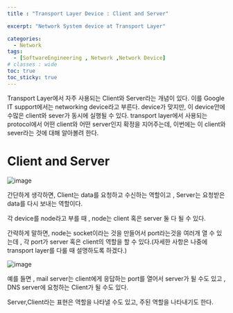 ```yaml
---
title : "Transport Layer Device : Client and Server"

excerpt: "Network System device at Transport Layer"

categories:
  - Network
tags:
  - [SoftwareEngineering , Network ,Network Device]
# classes : wide
toc: true
toc_sticky: true
---
```


Transport Layer에서 자주 사용되는 Client와 Server라는 개념이 있다. 이를 Google IT support에서는 networking device라고 부른다. device가 맞지만, 이 device안에 수많은 client와 sever가 동시에 실행될 수 있다. transport layer에서 사용되는 protocol에서 어떤 client와 어떤 server인지 확정을 지어주는데, 이번에는 이 client와 sever라는 것에 대해 알아볼려 한다. 

# Client and Server



![image](https://user-images.githubusercontent.com/50165842/155990435-1780af59-bfa4-4502-88f3-3550110dc47c.png)



간단하게 생각하면, Client는 data를 요청하고 수신하는 역할이고 , Server는 요청받은 data를 다시 보내는 역할이다. 

각 device를 node라고 부를 때 , node는 client 혹은 server 둘 다 될 수 있다.  

간략하게 말하면, node는 socket이라는 것을 만들어서  port라는것을 여러개 열 수 있는데 , 각 port가 server 혹은 client의 역할을 할 수 있다.(자세한 사항은 나중에 transport layer를 다룰 때 설명하도록 하겠다.)

![image](https://user-images.githubusercontent.com/50165842/155991286-bb5e84fe-a8d2-45e1-990b-65af46e370f8.png)

예를 들면 , mail server는 client에게 응답하는 port를 열어서 server가 될 수도  있고 ,  DNS server에 요청하는 Client가 될 수도 있다.



Server,Client라는 표현은 역할을 나타낼 수도 있고, 주된 역할을 나타내기도 한다. 

